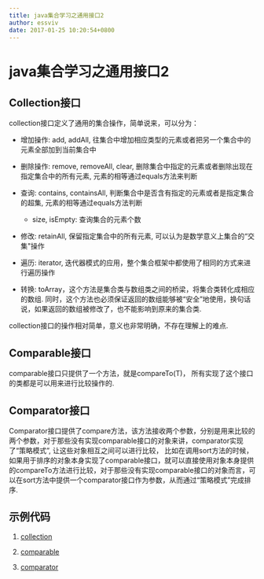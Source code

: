 ```yaml
---
title: java集合学习之通用接口2
author: essviv
date: 2017-01-25 10:20:54+0800
---
```


# java集合学习之通用接口2

## Collection接口

collection接口定义了通用的集合操作，简单说来，可以分为： 

* 增加操作: add, addAll, 往集合中增加相应类型的元素或者把另一个集合中的元素全部加到当前集合中

* 删除操作: remove, removeAll, clear, 删除集合中指定的元素或者删除出现在指定集合中的所有元素, 元素的相等通过equals方法来判断

* 查询: contains, containsAll, 判断集合中是否含有指定的元素或者是指定集合的超集, 元素的相等通过equals方法判断

	* size, isEmpty: 查询集合的元素个数

* 修改: retainAll, 保留指定集合中的所有元素, 可以认为是数学意义上集合的“交集"操作

* 遍历: iterator, 迭代器模式的应用，整个集合框架中都使用了相同的方式来进行遍历操作

* 转换: toArray，这个方法是集合类与数组类之间的桥梁，将集合类转化成相应的数组. 同时，这个方法也必须保证返回的数组能够被“安全”地使用，换句话说，如果返回的数组被修改了，也不能影响到原来的集合类.

collection接口的操作相对简单，意义也非常明确，不存在理解上的难点. 

## Comparable接口

comparable接口只提供了一个方法，就是compareTo(T)， 所有实现了这个接口的类都是可以用来进行比较操作的.

## Comparator接口

Comparator接口提供了compare方法，该方法接收两个参数，分别是用来比较的两个参数，对于那些没有实现comparable接口的对象来讲，comparator实现了“策略模式”, 让这些对象相互之间可以进行比较， 比如在调用sort方法的时候，如果用于排序的对象本身实现了comparable接口，就可以直接使用对象本身提供的compareTo方法进行比较，对于那些没有实现comparable接口的对象而言，可以在sort方法中提供一个comparator接口作为参数，从而通过“策略模式”完成排序.

## 示例代码

1. [collection](https://github.com/Essviv/spring/blob/master/src/main/java/com/cmcc/syw/collections/CollectionTester.java "collections")

2. [comparable](https://github.com/Essviv/spring/blob/master/src/main/java/com/cmcc/syw/collections/ComparableTester.java)

3. [comparator](https://github.com/Essviv/spring/blob/master/src/main/java/com/cmcc/syw/collections/ComparatorTester.java)

 